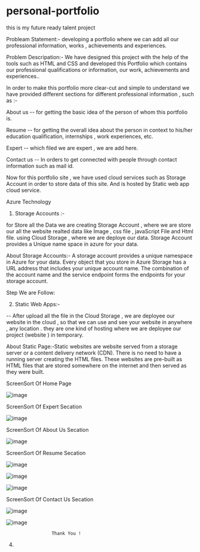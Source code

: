 # personal-portfolio

this is my future ready talent project

Probleam Statement:- developing a portfolio where we can add all our professional information, works , achievements and experiences.

Problem Descripation:- We have designed this project with the help of the tools such as HTML  and CSS and developed this Portfolio which contains our professional qualifications or information, our work, achievements and experiences..

In order to make this portfolio more clear-cut and simple to understand we have provided different sections for different professional information , such as :-

About us -- for getting the basic idea of the person of whom this portfolio is.

Resume -- for getting the overall idea about the person in context to his/her education qualification, internships , work experiences, etc.

Expert -- which filed we are expert , we are add here.

Contact us -- In orders to get connected with people through contact information such as mail id.

Now for this portfolio site , we have used cloud services such as Storage Account in order to store data of this site. And is hosted by Static web app cloud service.

Azure Technology 

  1. Storage Accounts :-

for Store all the Data we are creating Storage Account , where we are store our all the website realted data like Image , css file , javaScript File and Html file. using Cloud Storage , where we are deploye our data. Storage Account provides a Unique name space in azure for your data.

About Storage Accounts:- A storage account provides a unique namespace in Azure for your data. Every object that you store in Azure Storage has a URL address that includes your unique account name. The combination of the account name and the service endpoint forms the endpoints for your storage account.

Step We are Follow:

  2. Static Web Apps:-

-- After upload all the file in the Cloud Storage , we are deployee our website in the cloud , so that we can use and see your website in anywhere , any location . they are one kind of hosting where we are deployee our project (website ) in temporary.

About Static Page:-Static websites are website served from a storage server or a content delivery network (CDN). There is no need to have a running server creating the HTML files. These websites are pre-built as HTML files that are stored somewhere on the internet and then served as they were built.

ScreenSort Of Home Page

![image](https://github.com/kunal9211pandey/personal-portfolio/assets/118272078/591180de-7343-48c4-b93f-483df6cce248)

ScreenSort Of Expert Secation

![image](https://github.com/kunal9211pandey/personal-portfolio/assets/118272078/8ab3af79-5b3e-4b10-91ce-90fb19c4b28c)

ScreenSort Of About Us Secation

![image](https://github.com/kunal9211pandey/personal-portfolio/assets/118272078/a1dd4d69-5e97-41c3-9e8c-99c299a9a196)

ScreenSort Of Resume Secation

![image](https://github.com/kunal9211pandey/personal-portfolio/assets/118272078/aad8a1c6-73d8-42e2-8506-007f90e9bbc1)


![image](https://github.com/kunal9211pandey/personal-portfolio/assets/118272078/eda908a9-23ef-431c-82bf-fed2b7088c8a)

![image](https://github.com/kunal9211pandey/personal-portfolio/assets/118272078/8d1a4371-befe-4619-a035-f262b53def1c)


ScreenSort Of Contact Us Secation

![image](https://github.com/kunal9211pandey/personal-portfolio/assets/118272078/ed34be99-a074-45e2-be42-0b53f7fc4923)

![image](https://github.com/kunal9211pandey/personal-portfolio/assets/118272078/6502ff1b-8674-4bd4-84fc-bde1dbe15140)


                     Thank You !










  4. 
     
